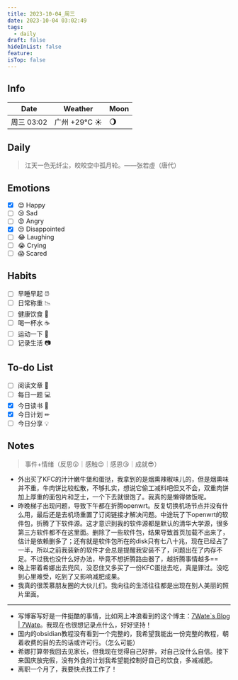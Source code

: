 ```yaml
---
title: 2023-10-04_周三
date: 2023-10-04 03:02:49
tags:
  - daily
draft: false
hideInList: false
feature: 
isTop: false
---
```




## Info

| Date           | Weather      | Moon |
| -------------- | ------------ | ---- |
| 周三 03:02 |广州 +29°C ☀️  |🌖|

## Daily

> 江天一色无纤尘，皎皎空中孤月轮。——张若虚（唐代）



## Emotions

- [x] 😊 Happy
- [ ] 😢 Sad
- [ ] 😡 Angry
- [x] 😔 Disappointed
- [ ] 😂 Laughing
- [ ] 😭 Crying
- [ ] 😱 Scared

## Habits

- [ ] 早睡早起 ⏰
- [ ] 日常称重 📉
- [ ] 健康饮食 🥗
- [ ] 喝一杯水 ☕️
- [ ] 运动一下 🏃
- [ ] 记录生活 📷

## To-do List

- [ ] 阅读文章 🔎
- [ ] 每日一题 💻
- [x] 今日读书 📖
- [x] 今日计划 ✏
- [ ] 今日分享 💡

## Notes
> 事件+情绪（反思😲｜感触😌｜感恩😘｜成就😎）

- 外出买了KFC的汁汁嫩牛堡和蛋挞，我拿到的是烟熏辣椒味儿的，但是烟熏味并不重，牛肉饼比较松散，不够扎实，想说它偷工减料吧但又不会，双重肉饼加上厚重的面包片和芝士，一个下去就很饱了。我真的是懒得做饭呢。
- 昨晚梯子出现问题，导致下午都在折腾openwrt。反复切换机场节点并没有什么用，最后还是去机场重置了订阅链接才解决问题。中途玩了下openwrt的软件包，折腾了下软件源。这才意识到我的软件源都是默认的清华大学源，很多第三方软件都不在这里面。删除了一些软件包，结果导致首页加载不出来了，估计是依赖删多了；还有就是软件包所在的disk只有七八十兆，现在已经占了一半，所以之前我装新的软件才会总是提醒我安装不了，问题出在了内存不足。不过我也没什么好办法，毕竟不想折腾路由器了，越折腾事情越多==
- 晚上带着希娜出去兜风，没忍住又多买了一份KFC蛋挞去吃，真是罪过。没吃到心里难受，吃到了又影响减肥成果。
- 我真的很羡慕朋友圈的大伙儿们。我向往的生活往往都是出现在别人美丽的照片里面。

---
- 写博客写好是一件挺酷的事情，比如网上冲浪看到的这个博主：[7Wate\`s Blog | 7Wate](https://wiki.7wate.com/blog)。我现在也很想记录点什么，好好坚持！
- 国内的obsidian教程没有看到一个完整的，我希望我能出一份完整的教程，朝着收费的目的去的话或许可行。（怎么可能）
- 希娜打算带我回去见家长，但我现在觉得自己好胖，对自己没什么自信。接下来国庆放完假，没有外食的计划我希望能控制好自己的饮食，多减减肥。
- 离职一个月了，我要快点找工作了！

